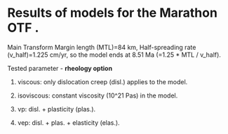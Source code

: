# Results of models for the Marathon OTF .

Main Transform Margin length (MTL)=84 km, Half-spreading rate (v_half)=1.225 cm/yr,
so the model ends at 8.51 Ma (=1.25 * MTL / v_half). 

Tested parameter - **rheology option**

1. viscous: only dislocation creep (disl.) applies to the model.

2. isoviscous: constant viscosity (10^21 Pas) in the model.
 
3. vp: disl. + plasticity (plas.).

4. vep: disl. + plas. + elasticity (elas.).

 
